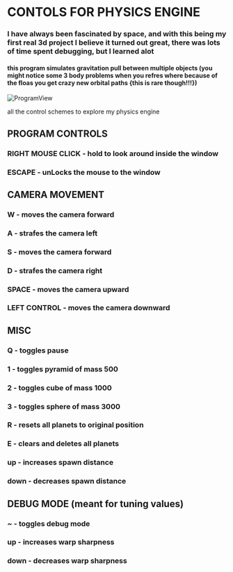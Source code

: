 # CONTOLS FOR PHYSICS ENGINE
### I have always been fascinated by space, and with this being my first real 3d project I believe it turned out great, there was lots of time spent debugging, but I learned alot
#### this program simulates gravitation pull between multiple objects (you might notice some 3 body problems when you refres where because of the floas you get crazy new orbital paths {this is rare though!!!})
![ProgramView](programView.gif)

all the control schemes to explore my physics engine

## PROGRAM CONTROLS
### **RIGHT MOUSE CLICK** - hold to look around inside the window
### **ESCAPE** - unLocks the mouse to the window
## CAMERA MOVEMENT 
### **W** - moves the camera forward
### **A** - strafes the camera left
### **S** - moves the camera forward
### **D** - strafes the camera right
### **SPACE** - moves the camera upward
### **LEFT CONTROL** - moves the camera downward
## MISC
### **Q** - toggles pause
### **1** - toggles pyramid of mass 500 
### **2** - toggles cube of mass 1000 
### **3** - toggles sphere of mass 3000 
### **R** - resets all planets to original position
### **E** - clears and deletes all planets
### **up** - increases spawn distance
### **down** - decreases spawn distance

## DEBUG MODE (meant for tuning values)
### **~** - toggles debug mode
### **up** - increases warp sharpness
### **down** - decreases warp sharpness









